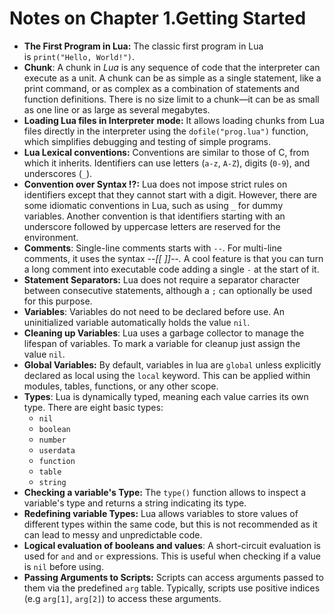 # Notes on Chapter 1.Getting Started

- **The First Program in Lua:** The classic first program in Lua is `print("Hello, World!")`.
- **Chunk**: A chunk in _Lua_ is any sequence of code that the interpreter can execute as a unit. A chunk can be as simple as a single statement, like a print command, or as complex as a combination of statements and function definitions. There is no size limit to a chunk—it can be as small as one line or as large as several megabytes.
- **Loading Lua files in Interpreter mode:** It allows loading chunks from Lua files directly in the interpreter using the `dofile("prog.lua")` function, which simplifies debugging and testing of simple programs.
- **Lua Lexical conventions:**  Conventions are similar to those of C, from which it inherits. Identifiers can use letters (`a-z`, `A-Z`), digits (`0-9`), and underscores (`_`).
- **Convention over Syntax !?:** Lua does not impose strict rules on identifiers except that they cannot start with a digit. However, there are some idiomatic conventions in Lua, such as using `_` for dummy variables. Another convention is that identifiers starting with an underscore followed by uppercase letters are reserved for the environment.
- **Comments**: Single-line comments starts with `--`. For multi-line comments, it uses the syntax _\--\[\[ \]\]\-\-._ A cool feature is that you can turn a long comment into executable code adding a single `-` at the start of it.
- **Statement Separators:** Lua does not require a separator character between consecutive statements, although a `;` can optionally be used for this purpose.
- **Variables**: Variables do not need to be declared before use. An uninitialized variable automatically holds the value `nil`. 
- **Cleaning up Variables**: Lua uses a garbage collector to manage the lifespan of variables. To mark a variable for cleanup just assign the value `nil`.  
- **Global Variables:** By default, variables in lua are `global` unless explicitly declared as local using the `local` keyword. This can be applied within modules, tables, functions, or any other scope.
- **Types**: Lua is dynamically typed, meaning each value carries its own type. There are eight basic types:
	- `nil`
	- `boolean`
	- `number`
	- `userdata`
	- `function`
	- `table`
	- `string`
- **Checking a variable's Type:** The `type()` function allows to inspect a variable's type and returns a string indicating its type.
- **Redefining variable Types:** Lua allows variables to store values of different types within the same code, but this is not recommended as it can lead to messy and unpredictable code.
- **Logical evaluation of booleans and values**: A short-circuit evaluation is used for `and` and `or` expressions. This is useful when checking if a value is `nil` before using.
- **Passing Arguments to Scripts:** Scripts can access arguments passed to them via the predefined `arg` table. Typically, scripts use positive indices (e.g `arg[1]`, `arg[2]`) to access these arguments.

